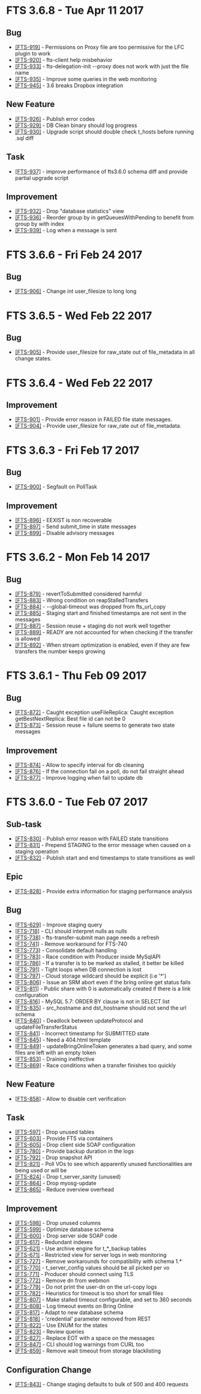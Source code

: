 FTS 3.6.8 - Tue Apr 11 2017
===========================

## Bug
- [[FTS-919]](https://its.cern.ch/jira/browse/FTS-919) - Permissions on Proxy file are too permissive for the LFC plugin to work
- [[FTS-920]](https://its.cern.ch/jira/browse/FTS-920) - fts-client help misbehavior
- [[FTS-933]](https://its.cern.ch/jira/browse/FTS-933) - fts-delegation-init --proxy does not work with just the file name
- [[FTS-935]](https://its.cern.ch/jira/browse/FTS-935) - Improve some queries in the web monitoring
- [[FTS-945]](https://its.cern.ch/jira/browse/FTS-945) - 3.6 breaks Dropbox integration


## New Feature
- [[FTS-926]](https://its.cern.ch/jira/browse/FTS-926) - Publish error codes
- [[FTS-929]](https://its.cern.ch/jira/browse/FTS-929) - DB Clean binary should log progress
- [[FTS-930]](https://its.cern.ch/jira/browse/FTS-930) - Upgrade script should double check t\_hosts before running .sql diff

## Task
- [[FTS-937]](https://its.cern.ch/jira/browse/FTS-937) - improve performance of fts3.6.0 schema diff and provide partial upgrade script

## Improvement
- [[FTS-932]](https://its.cern.ch/jira/browse/FTS-932) - Drop "database statistics" view
- [[FTS-936]](https://its.cern.ch/jira/browse/FTS-936) - Reorder group by in getQueuesWithPending to benefit from group by with index
- [[FTS-939]](https://its.cern.ch/jira/browse/FTS-939) - Log when a message is sent


FTS 3.6.6 - Fri Feb 24 2017
===========================

## Bug

- [[FTS-906]](https://its.cern.ch/jira/browse/FTS-906) - Change int user\_filesize to long long


FTS 3.6.5 - Wed Feb 22 2017
===========================

## Bug

- [[FTS-905]](https://its.cern.ch/jira/browse/FTS-905) - Provide user\_filesize for raw\_state out of file\_metadata in all change states.


FTS 3.6.4 - Wed Feb 22 2017
===========================

## Improvement

- [[FTS-901]](https://its.cern.ch/jira/browse/FTS-901) - Provide error reason in FAILED file state messages.
- [[FTS-904]](https://its.cern.ch/jira/browse/FTS-904) - Provide user\_filesize for raw\_rate out of file\_metadata.


FTS 3.6.3 - Fri Feb 17 2017
===========================

## Bug
- [[FTS-900]](https://its.cern.ch/jira/browse/FTS-900) - Segfault on PollTask

## Improvement
- [[FTS-896]](https://its.cern.ch/jira/browse/FTS-896) - EEXIST is non recoverable
- [[FTS-897]](https://its.cern.ch/jira/browse/FTS-897) - Send submit\_time in state messages
- [[FTS-899]](https://its.cern.ch/jira/browse/FTS-899) - Disable advisory messages


FTS 3.6.2 - Mon Feb 14 2017
===========================

## Bug
- [[FTS-879]](https://its.cern.ch/jira/browse/FTS-879) - revertToSubmitted considered harmful
- [[FTS-883]](https://its.cern.ch/jira/browse/FTS-883) - Wrong condition on reapStalledTransfers
- [[FTS-884]](https://its.cern.ch/jira/browse/FTS-884) - --global-timeout was dropped from fts\_url\_copy
- [[FTS-885]](https://its.cern.ch/jira/browse/FTS-885) - Staging start and finished timestamps are not sent in the messages
- [[FTS-887]](https://its.cern.ch/jira/browse/FTS-887) - Session reuse + staging do not work well together
- [[FTS-889]](https://its.cern.ch/jira/browse/FTS-889) - READY are not accounted for when checking if the transfer is allowed
- [[FTS-892]](https://its.cern.ch/jira/browse/FTS-892) - When stream optimization is enabled, even if they are few transfers the number keeps growing


FTS 3.6.1 - Thu Feb 09 2017
===========================

## Bug
- [[FTS-872]](https://its.cern.ch/jira/browse/FTS-872) - Caught exception useFileReplica: Caught exception getBestNextReplica: Best file id can not be 0
- [[FTS-873]](https://its.cern.ch/jira/browse/FTS-873) - Session reuse + failure seems to generate two state messages

## Improvement
- [[FTS-874]](https://its.cern.ch/jira/browse/FTS-874) - Allow to specify interval for db cleaning
- [[FTS-876]](https://its.cern.ch/jira/browse/FTS-876) - If the connection fail on a poll, do not fail straight ahead
- [[FTS-877]](https://its.cern.ch/jira/browse/FTS-877) - Improve logging when fail to update db


FTS 3.6.0 - Tue Feb 07 2017
===========================

## Sub-task
- [[FTS-830]](https://its.cern.ch/jira/browse/FTS-830) - Publish error reason with FAILED state transitions
- [[FTS-831]](https://its.cern.ch/jira/browse/FTS-831) - Prepend STAGING to the error message when caused on a staging operation
- [[FTS-832]](https://its.cern.ch/jira/browse/FTS-832) - Publish start and end timestamps to state transitions as well

## Epic
- [[FTS-828]](https://its.cern.ch/jira/browse/FTS-828) - Provide extra information for staging performance analysis

## Bug
- [[FTS-629]](https://its.cern.ch/jira/browse/FTS-629) - Improve staging query
- [[FTS-718]](https://its.cern.ch/jira/browse/FTS-718) - CLI should interpret nulls as nulls
- [[FTS-738]](https://its.cern.ch/jira/browse/FTS-738) - fts-transfer-submit man page needs a refresh
- [[FTS-741]](https://its.cern.ch/jira/browse/FTS-741) - Remove workaround for FTS-740
- [[FTS-773]](https://its.cern.ch/jira/browse/FTS-773) - Consolidate default handling
- [[FTS-783]](https://its.cern.ch/jira/browse/FTS-783) - Race condition with Producer inside MySqlAPI
- [[FTS-786]](https://its.cern.ch/jira/browse/FTS-786) - If a transfer is to be marked as stalled, it better be killed
- [[FTS-791]](https://its.cern.ch/jira/browse/FTS-791) - Tight loops when DB connection is lost
- [[FTS-797]](https://its.cern.ch/jira/browse/FTS-797) - Cloud storage wildcard should be explicit (i.e '\*')
- [[FTS-806]](https://its.cern.ch/jira/browse/FTS-806) - Issue an SRM abort even if the bring online get status fails
- [[FTS-811]](https://its.cern.ch/jira/browse/FTS-811) - Public share with 0 is automatically created if there is a link configuration
- [[FTS-816]](https://its.cern.ch/jira/browse/FTS-816) - MySQL 5.7: ORDER BY clause is not in SELECT list
- [[FTS-835]](https://its.cern.ch/jira/browse/FTS-835) - src\_hostname and dst\_hostname should not send the url schema
- [[FTS-840]](https://its.cern.ch/jira/browse/FTS-840) - Deadlock between updateProtocol and updateFileTransferStatus
- [[FTS-841]](https://its.cern.ch/jira/browse/FTS-841) - Incorrect timestamp for SUBMITTED state
- [[FTS-845]](https://its.cern.ch/jira/browse/FTS-845) - Need a 404.html template
- [[FTS-849]](https://its.cern.ch/jira/browse/FTS-849) - updateBringOnlineToken generates a bad query, and some files are left with an empty token
- [[FTS-853]](https://its.cern.ch/jira/browse/FTS-853) - Draining ineffective
- [[FTS-869]](https://its.cern.ch/jira/browse/FTS-869) - Race conditions when a transfer finishes too quickly

## New Feature
- [[FTS-858]](https://its.cern.ch/jira/browse/FTS-858) - Allow to disable cert verification

## Task
- [[FTS-597]](https://its.cern.ch/jira/browse/FTS-597) - Drop unused tables
- [[FTS-603]](https://its.cern.ch/jira/browse/FTS-603) - Provide FTS via containers
- [[FTS-605]](https://its.cern.ch/jira/browse/FTS-605) - Drop client side SOAP configuration
- [[FTS-780]](https://its.cern.ch/jira/browse/FTS-780) - Provide backup duration in the logs
- [[FTS-792]](https://its.cern.ch/jira/browse/FTS-792) - Drop snapshot API
- [[FTS-821]](https://its.cern.ch/jira/browse/FTS-821) - Poll VOs to see which apparently unused functionalities are being used or will be
- [[FTS-824]](https://its.cern.ch/jira/browse/FTS-824) - Drop t\_server\_sanity (unused)
- [[FTS-864]](https://its.cern.ch/jira/browse/FTS-864) - Drop myosg-update
- [[FTS-865]](https://its.cern.ch/jira/browse/FTS-865) - Reduce overview overhead

## Improvement
- [[FTS-598]](https://its.cern.ch/jira/browse/FTS-598) - Drop unused columns
- [[FTS-599]](https://its.cern.ch/jira/browse/FTS-599) - Optimize database schema
- [[FTS-600]](https://its.cern.ch/jira/browse/FTS-600) - Drop server side SOAP code
- [[FTS-617]](https://its.cern.ch/jira/browse/FTS-617) - Redundant indexes
- [[FTS-621]](https://its.cern.ch/jira/browse/FTS-621) - Use archive engine for t_*_backup tables
- [[FTS-671]](https://its.cern.ch/jira/browse/FTS-671) - Restricted view for server logs in web monitoring
- [[FTS-727]](https://its.cern.ch/jira/browse/FTS-727) - Remove workarounds for compatibility with schema 1.\* 
- [[FTS-770]](https://its.cern.ch/jira/browse/FTS-770) - t\_server\_config values should be all picked per vo
- [[FTS-771]](https://its.cern.ch/jira/browse/FTS-771) - Producer should connect using TLS
- [[FTS-772]](https://its.cern.ch/jira/browse/FTS-772) - Remove dn from webmon
- [[FTS-779]](https://its.cern.ch/jira/browse/FTS-779) - Do not print the user-dn on the url-copy logs
- [[FTS-782]](https://its.cern.ch/jira/browse/FTS-782) - Heuristics for timeout is too short for small files
- [[FTS-807]](https://its.cern.ch/jira/browse/FTS-807) - Make stalled timeout configurable, and set to 360 seconds
- [[FTS-808]](https://its.cern.ch/jira/browse/FTS-808) - Log timeout events on Bring Online
- [[FTS-817]](https://its.cern.ch/jira/browse/FTS-817) - Adapt to new database schema
- [[FTS-818]](https://its.cern.ch/jira/browse/FTS-818) - 'credential' parameter removed from REST
- [[FTS-822]](https://its.cern.ch/jira/browse/FTS-822) - Use ENUM for the states
- [[FTS-823]](https://its.cern.ch/jira/browse/FTS-823) - Review queries
- [[FTS-827]](https://its.cern.ch/jira/browse/FTS-827) - Replace EOT with a space on the messages
- [[FTS-847]](https://its.cern.ch/jira/browse/FTS-847) - CLI should log warnings from CURL too
- [[FTS-859]](https://its.cern.ch/jira/browse/FTS-859) - Remove wait timeout from storage blacklisting


## Configuration Change
- [[FTS-843]](https://its.cern.ch/jira/browse/FTS-843) - Change staging defaults to bulk of 500 and 400 requests

